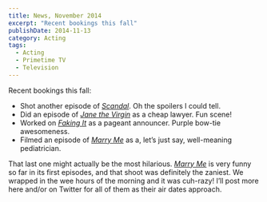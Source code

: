 ```yaml
---
title: News, November 2014
excerpt: "Recent bookings this fall"
publishDate: 2014-11-13
category: Acting
tags:
  - Acting
  - Primetime TV
  - Television
---
```


Recent bookings this fall:

- Shot another episode of [_Scandal_](http://www.imdb.com/title/tt4167128/fullcredits). Oh the spoilers I could tell.
- Did an episode of [_Jane the Virgin_](http://www.imdb.com/title/tt4079620/fullcredits) as a cheap lawyer. Fun scene!
- Worked on [_Faking It_](http://www.imdb.com/title/tt4037850/fullcredits) as a pageant announcer. Purple bow-tie awesomeness.
- Filmed an episode of [_Marry Me_](http://www.imdb.com/title/tt4124016/) as a, let’s just say, well-meaning pediatrician.

That last one might actually be the most hilarious. [_Marry Me_](http://www.nbc.com/marry-me) is very funny so far in its first episodes, and that shoot was definitely the zaniest. We wrapped in the wee hours of the morning and it was cuh-razy! I’ll post more here and/or on Twitter for all of them as their air dates approach.

